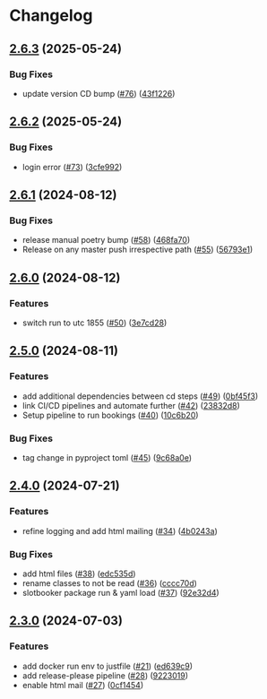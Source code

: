 # Changelog

## [2.6.3](https://github.com/seblum/octiv-booker/compare/v2.6.2...v2.6.3) (2025-05-24)


### Bug Fixes

* update version CD bump ([#76](https://github.com/seblum/octiv-booker/issues/76)) ([43f1226](https://github.com/seblum/octiv-booker/commit/43f1226c08467375d22efa8eea94a6395af6ee9c))

## [2.6.2](https://github.com/seblum/octiv-booker/compare/v2.6.1...v2.6.2) (2025-05-24)


### Bug Fixes

* login error ([#73](https://github.com/seblum/octiv-booker/issues/73)) ([3cfe992](https://github.com/seblum/octiv-booker/commit/3cfe992b02b054eca36fdc426e84db1f3d4702b4))

## [2.6.1](https://github.com/seblum/octiv-booker/compare/v2.6.0...v2.6.1) (2024-08-12)


### Bug Fixes

* release manual poetry bump ([#58](https://github.com/seblum/octiv-booker/issues/58)) ([468fa70](https://github.com/seblum/octiv-booker/commit/468fa70f1e2105d6d70c98f5e838cd2f80567379))
* Release on any master push irrespective path ([#55](https://github.com/seblum/octiv-booker/issues/55)) ([56793e1](https://github.com/seblum/octiv-booker/commit/56793e15d2756850dcf18e2355007e9c8f2f9ac7))

## [2.6.0](https://github.com/seblum/octiv-booker/compare/v2.5.0...v2.6.0) (2024-08-12)


### Features

* switch run to utc 1855 ([#50](https://github.com/seblum/octiv-booker/issues/50)) ([3e7cd28](https://github.com/seblum/octiv-booker/commit/3e7cd2826eadeefba5887dcf67edc0481c9f847c))

## [2.5.0](https://github.com/seblum/octiv-booker/compare/v2.4.0...v2.5.0) (2024-08-11)


### Features

* add additional dependencies between cd steps ([#49](https://github.com/seblum/octiv-booker/issues/49)) ([0bf45f3](https://github.com/seblum/octiv-booker/commit/0bf45f3c266db14b64be5cb7d10708df32182cac))
* link CI/CD pipelines and automate further ([#42](https://github.com/seblum/octiv-booker/issues/42)) ([23832d8](https://github.com/seblum/octiv-booker/commit/23832d8a0a830791079eba4174fe53b45566abf4))
* Setup pipeline to run bookings ([#40](https://github.com/seblum/octiv-booker/issues/40)) ([10c6b20](https://github.com/seblum/octiv-booker/commit/10c6b200057e269ebbd11ae3258070f4946db95e))


### Bug Fixes

* tag change in pyproject toml ([#45](https://github.com/seblum/octiv-booker/issues/45)) ([9c68a0e](https://github.com/seblum/octiv-booker/commit/9c68a0e6c056e4d95e7d273375b1f80b3252b19d))

## [2.4.0](https://github.com/seblum/octiv-booker/compare/v2.3.0...v2.4.0) (2024-07-21)


### Features

* refine logging and add html mailing ([#34](https://github.com/seblum/octiv-booker/issues/34)) ([4b0243a](https://github.com/seblum/octiv-booker/commit/4b0243a0fabab0fb2391eb2c1c22abf002686add))


### Bug Fixes

* add html files ([#38](https://github.com/seblum/octiv-booker/issues/38)) ([edc535d](https://github.com/seblum/octiv-booker/commit/edc535d3459f5e7c781b01da5d042aa187a64a58))
* rename classes to not be read ([#36](https://github.com/seblum/octiv-booker/issues/36)) ([cccc70d](https://github.com/seblum/octiv-booker/commit/cccc70d6b780e02b82f1cb80a074e66f9300b4d3))
* slotbooker package run & yaml load ([#37](https://github.com/seblum/octiv-booker/issues/37)) ([92e32d4](https://github.com/seblum/octiv-booker/commit/92e32d41041f3e094b16239a6eb303e8bb1e16bb))

## [2.3.0](https://github.com/seblum/octiv-booker/compare/v2.2.3...v2.3.0) (2024-07-03)


### Features

* add docker run env to justfile ([#21](https://github.com/seblum/octiv-booker/issues/21)) ([ed639c9](https://github.com/seblum/octiv-booker/commit/ed639c9cb53d19d955dc32a68a82781e423f6609))
* add release-please pipeline ([#28](https://github.com/seblum/octiv-booker/issues/28)) ([9223019](https://github.com/seblum/octiv-booker/commit/922301924c64c77462cd14e919ed4c0277434d6e))
* enable html mail ([#27](https://github.com/seblum/octiv-booker/issues/27)) ([0cf1454](https://github.com/seblum/octiv-booker/commit/0cf14548ab303f0d7851a83ee4bb53d59429513b))
